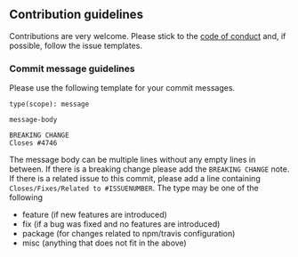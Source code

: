 ## Contribution guidelines

Contributions are very welcome. Please stick to the [code of conduct](./CODE_OF_CONDUCT.md) and, if possible, follow the issue templates.


### Commit message guidelines

Please use the following template for your commit messages.

```
type(scope): message

message-body

BREAKING CHANGE
Closes #4746
```

The message body can be multiple lines without any empty lines in between. If there is a breaking change please add the `BREAKING CHANGE` note.
If there is a related issue to this commit, please add a line containing `Closes/Fixes/Related to #ISSUENUMBER`. The type may be
one of the following

- feature (if new features are introduced)
- fix (if a bug was fixed and no features are introduced)
- package (for changes related to npm/travis configuration)
- misc (anything that does not fit in the above)
